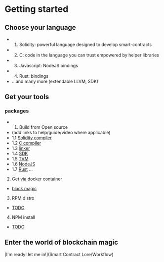 ﻿# Getting started

## Choose your language
- 1. Solidity: powerful language designed to develop smart-contracts
- 2. C: code in the language you can trust empowered by helper libraries
- 3. Javascript: NodeJS bindings
- 4. Rust: bindings
- ...and many more (extendable LLVM, SDK)

## Get your tools

### packages
- 1. Build from Open source
- (add links to help/guide/video where applicable)
- 1.1 [Solidity compiler](https://github.com/tonlabs/TON-Solidity-Compiler)
- 1.2 [C compiler](https://github.com/tonlabs/TON-Compiler)
- 1.3 [linker](https://github.com/tonlabs/TVM-linker)
- 1.4 [SDK](https://github.com/tonlabs/TON-SDK)
- 1.5 [TVM](https://github.com/tonlabs/ton-labs-vm)
- 1.6 [NodeJS](https://github.com/tonlabs/ton-client-js)
- 1.7 [Rust](https://github.com/tonlabs/ton-client-rs)
...
2. Get via docker container
- [black magic](SDK/Installation)
3. RPM distro
- [TODO]()
4. NPM install
- [TODO]()

## Enter the world of blockchain magic
[I'm ready! let me in!](Smart Contract Lore/Workflow)
